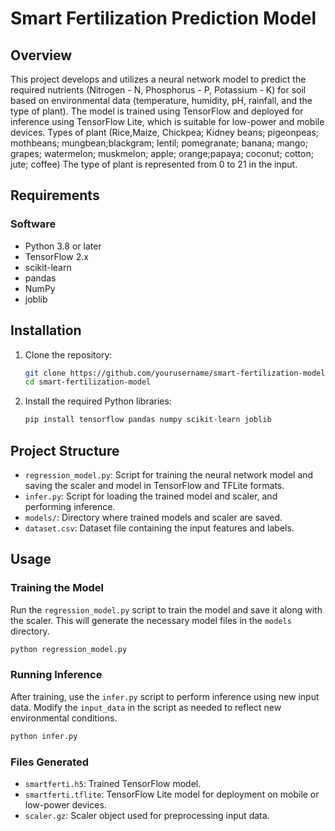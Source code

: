 # Smart Fertilization Prediction Model

## Overview

This project develops and utilizes a neural network model to predict the required nutrients (Nitrogen - N, Phosphorus - P, Potassium - K) for soil based on environmental data (temperature, humidity, pH, rainfall, and the type of plant). The model is trained using TensorFlow and deployed for inference using TensorFlow Lite, which is suitable for low-power and mobile devices.
Types of plant (Rice,Maize, Chickpea; Kidney beans; pigeonpeas; mothbeans; mungbean;blackgram; lentil; pomegranate; banana; mango; grapes; watermelon; muskmelon; apple; orange;papaya; coconut; cotton; jute; coffee)
The type of plant is represented from 0 to 21 in the input.

## Requirements

### Software

- Python 3.8 or later
- TensorFlow 2.x
- scikit-learn
- pandas
- NumPy
- joblib

## Installation

1. Clone the repository:

   ```bash
   git clone https://github.com/yourusername/smart-fertilization-model.git
   cd smart-fertilization-model
   ```

2. Install the required Python libraries:
   ```bash
   pip install tensorflow pandas numpy scikit-learn joblib
   ```

## Project Structure

- `regression_model.py`: Script for training the neural network model and saving the scaler and model in TensorFlow and TFLite formats.
- `infer.py`: Script for loading the trained model and scaler, and performing inference.
- `models/`: Directory where trained models and scaler are saved.
- `dataset.csv`: Dataset file containing the input features and labels.

## Usage

### Training the Model

Run the `regression_model.py` script to train the model and save it along with the scaler. This will generate the necessary model files in the `models` directory.

```bash
python regression_model.py
```

### Running Inference

After training, use the `infer.py` script to perform inference using new input data. Modify the `input_data` in the script as needed to reflect new environmental conditions.

```bash
python infer.py
```

### Files Generated

- `smartferti.h5`: Trained TensorFlow model.
- `smartferti.tflite`: TensorFlow Lite model for deployment on mobile or low-power devices.
- `scaler.gz`: Scaler object used for preprocessing input data.
